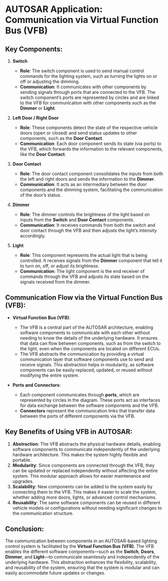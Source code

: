 # AUTOSAR Application: Communication via Virtual Function Bus (VFB)

## Key Components:

1. **Switch**
   - **Role**: The switch component is used to send manual control commands for the lighting system, such as turning the lights on or off or adjusting the dimming.
   - **Communication**: It communicates with other components by sending signals through ports that are connected to the VFB. The switch component’s ports are represented by circles and are linked to the VFB for communication with other components such as the **Dimmer** or **Light**.

2. **Left Door / Right Door**
   - **Role**: These components detect the state of the respective vehicle doors (open or closed) and send status updates to other components, such as the **Door Contact**.
   - **Communication**: Each door component sends its state (via ports) to the VFB, which forwards the information to the relevant components, like the **Door Contact**.

3. **Door Contact**
   - **Role**: The door contact component consolidates the inputs from both the left and right doors and sends the information to the **Dimmer**.
   - **Communication**: It acts as an intermediary between the door components and the dimming system, facilitating the communication of the door’s status.

4. **Dimmer**
   - **Role**: The dimmer controls the brightness of the light based on inputs from the **Switch** and **Door Contact** components.
   - **Communication**: It receives commands from both the switch and door contact through the VFB and then adjusts the light’s intensity accordingly.

5. **Light**
   - **Role**: This component represents the actual light that is being controlled. It receives signals from the **Dimmer** component that tell it to turn on, off, or adjust its brightness.
   - **Communication**: The light component is the end receiver of commands through the VFB and adjusts its state based on the signals received from the dimmer.



## Communication Flow via the Virtual Function Bus (VFB):

- **Virtual Function Bus (VFB)**: 
  - The VFB is a central part of the AUTOSAR architecture, enabling software components to communicate with each other without needing to know the details of the underlying hardware. It ensures that data can flow between components, such as from the switch to the light, even when the components are located on different ECUs.
  - The VFB abstracts the communication by providing a virtual communication layer that software components use to send and receive signals. This abstraction helps in modularity, as software components can be easily replaced, updated, or reused without modifying the entire system.

- **Ports and Connectors**:
  - Each component communicates through **ports**, which are represented by circles in the diagram. These ports act as interfaces for data exchange between the software components and the VFB.
  - **Connectors** represent the communication links that transfer data between the ports of different components via the VFB.



## Key Benefits of Using VFB in AUTOSAR:
1. **Abstraction**: The VFB abstracts the physical hardware details, enabling software components to communicate independently of the underlying hardware architecture. This makes the system highly flexible and portable.
2. **Modularity**: Since components are connected through the VFB, they can be updated or replaced independently without affecting the entire system. This modular approach allows for easier maintenance and upgrades.
3. **Scalability**: New components can be added to the system easily by connecting them to the VFB. This makes it easier to scale the system, whether adding more doors, lights, or advanced control mechanisms.
4. **Reusability**: The same software components can be reused in different vehicle models or configurations without needing significant changes to the communication structure.



## Conclusion:
The communication between components in an AUTOSAR-based lighting control system is facilitated by the **Virtual Function Bus (VFB)**. The VFB enables the different software components—such as the **Switch**, **Doors**, **Dimmer**, and **Light**—to communicate seamlessly and independently of the underlying hardware. This abstraction enhances the flexibility, scalability, and reusability of the system, ensuring that the system is modular and can easily accommodate future updates or changes.